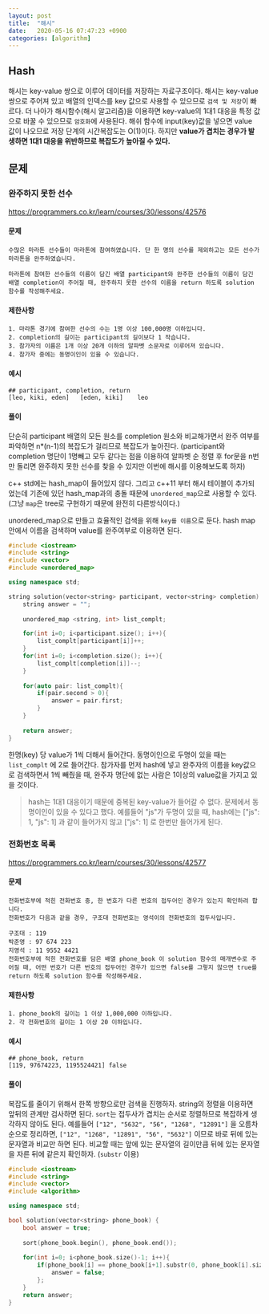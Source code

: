 ```yaml
---
layout: post
title:  "해시"
date:   2020-05-16 07:47:23 +0900
categories: [algorithm]
---
```


## Hash

해시는 key-value 쌍으로 이루어 데이터를 저장하는 자료구조이다. 해시는 key-value 쌍으로 주어져 있고 배열의 인덱스를 key 값으로 사용할 수 있으므로 `검색 및 저장`이 빠르다. 더 나아가 해시함수(해시 알고리즘)을 이용하면 key-value의 1대1 대응을 특정 값으로 바꿀 수 있으므로 `암호화`에 사용된다. 해쉬 함수에 input(key)값을 넣으면 value 값이 나오므로 저장 단계의 시간복잡도는 O(1)이다. 하지만 **value가 겹치는 경우가 발생하면 1대1 대응을 위반하므로 복잡도가 높아질 수 있다.** 



## 문제

### 완주하지 못한 선수

https://programmers.co.kr/learn/courses/30/lessons/42576

#### 문제

```text
수많은 마라톤 선수들이 마라톤에 참여하였습니다. 단 한 명의 선수를 제외하고는 모든 선수가 마라톤을 완주하였습니다.

마라톤에 참여한 선수들의 이름이 담긴 배열 participant와 완주한 선수들의 이름이 담긴 배열 completion이 주어질 때, 완주하지 못한 선수의 이름을 return 하도록 solution 함수를 작성해주세요.
```

#### 제한사항

````
1. 마라톤 경기에 참여한 선수의 수는 1명 이상 100,000명 이하입니다.
2. completion의 길이는 participant의 길이보다 1 작습니다.
3. 참가자의 이름은 1개 이상 20개 이하의 알파벳 소문자로 이루어져 있습니다.
4. 참가자 중에는 동명이인이 있을 수 있습니다.
````

#### 예시

````
## participant, completion, return
[leo, kiki, eden]	[eden, kiki]	leo
````

#### 풀이

단순히 participant 배열의 모든 원소를 completion 원소와 비교해가면서 완주 여부를 파악하면 n*(n-1)의 복잡도가 걸리므로 복잡도가 높아진다. (participant와 completion 명단이 1명빼고 모두 같다는 점을 이용하여 알파벳 순 정렬 후 for문을 n번만 돌리면 완주하지 못한 선수를 찾을 수 있지만 이번에 해시를 이용해보도록 하자)

c++ std에는 hash_map이 들어있지 않다. 그리고 c++11 부터 해시 테이블이 추가되었는데 기존에 있던 hash_map과의 충돌 때문에 `unordered_map`으로 사용할 수 있다. (그냥 `map`은 tree로 구현하기 때문에 완전히 다른방식이다.)



unordered_map으로 만들고 효율적인 검색을 위해 `key를 이름`으로 둔다. hash map 안에서 이름을 검색하며 value를 완주여부로 이용하면 된다.

```c++
#include <iostream>
#include <string>
#include <vector>
#include <unordered_map>

using namespace std;

string solution(vector<string> participant, vector<string> completion) {
    string answer = "";    
    
    unordered_map <string, int> list_complt;

    for(int i=0; i<participant.size(); i++){
        list_complt[participant[i]]++;
    }
    for(int i=0; i<completion.size(); i++){
        list_complt[completion[i]]--;
    }
    
    for(auto pair: list_complt){
        if(pair.second > 0){
            answer = pair.first;
        }
    }
    
    return answer;
}
```

한명(key) 당 value가 1씩 더해서 들어간다. 동명이인으로 두명이 있을 때는 `list_complt` 에 2로 들어간다. 참가자를 먼저 hash에 넣고 완주자의 이름을 key값으로 검색하면서 1씩 빼줬을 때, 완주자 명단에 없는 사람은 1이상의 value값을 가지고 있을 것이다.



> hash는 1대1 대응이기 때문에 중복된 key-value가 들어갈 수 없다. 문제에서 동명이인이 있을 수 있다고 했다. 예를들어 "js"가 두명이 있을 때, hash에는 ["js": 1, "js": 1] 과 같이 들어가지 않고 ["js": 1] 로 한번만 들어가게 된다. 



### 전화번호 목록

https://programmers.co.kr/learn/courses/30/lessons/42577

#### 문제

```
전화번호부에 적힌 전화번호 중, 한 번호가 다른 번호의 접두어인 경우가 있는지 확인하려 합니다.
전화번호가 다음과 같을 경우, 구조대 전화번호는 영석이의 전화번호의 접두사입니다.

구조대 : 119
박준영 : 97 674 223
지영석 : 11 9552 4421
전화번호부에 적힌 전화번호를 담은 배열 phone_book 이 solution 함수의 매개변수로 주어질 때, 어떤 번호가 다른 번호의 접두어인 경우가 있으면 false를 그렇지 않으면 true를 return 하도록 solution 함수를 작성해주세요.
```

#### 제한사항

```
1. phone_book의 길이는 1 이상 1,000,000 이하입니다.
2. 각 전화번호의 길이는 1 이상 20 이하입니다.
```

#### 예시

````
## phone_book, return
[119, 97674223, 1195524421]	false
````

#### 풀이

복잡도를 줄이기 위해서 한쪽 방향으로만 검색을 진행하자. string의 정렬을 이용하면 앞뒤의 관계만 검사하면 된다. `sort`는 접두사가 겹치는 순서로 정렬하므로 복잡하게 생각하지 않아도 된다. 예를들어 `["12", "5632", "56", "1268", "12891"]` 을 오름차순으로 정리하면, `["12", "1268", "12891", "56", "5632"]` 이므로 바로 뒤에 있는 문자열과 비교만 하면 된다. 비교할 때는 앞에 있는 문자열의 길이만큼 뒤에 있는 문자열을 자른 뒤에 같은지 확인하자. (`substr` 이용)

```c++
#include <iostream>
#include <string>
#include <vector>
#include <algorithm>

using namespace std;

bool solution(vector<string> phone_book) {
    bool answer = true;
    
    sort(phone_book.begin(), phone_book.end());
    
    for(int i=0; i<phone_book.size()-1; i++){
        if(phone_book[i] == phone_book[i+1].substr(0, phone_book[i].size())){
            answer = false;
        };
    }
    return answer;
}
```





